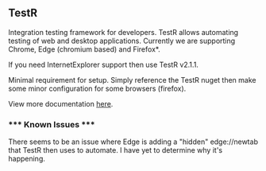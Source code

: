 ## TestR

Integration testing framework for developers. TestR allows automating testing of web and desktop applications.
Currently we are supporting Chrome, Edge (chromium based) and Firefox*.

If you need InternetExplorer support then use TestR v2.1.1.

Minimal requirement for setup. Simply reference the TestR nuget then make some minor configuration for some browsers (firefox).

View more documentation <a href="https://docs.epiccoders.com/Page/35/TestR">here</a>.

### *** Known Issues ***

There seems to be an issue where Edge is adding a "hidden" edge://newtab that TestR then uses to automate. I have
yet to determine why it's happening.
